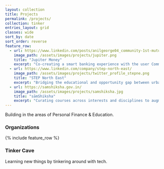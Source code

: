 ```yaml
---
layout: collection
title: Projects
permalink: /projects/
collection: tinker
entries_layout: grid
classes: wide
sort_by: date
sort_order: reverse
feature_row:
  - url: https://www.linkedin.com/posts/anilgeorge04_community-1st-mutualfunds-activity-6784107382541840384-Ypre
    image_path: /assets/images/projects/jupiter.png
    title: "Jupiter Money"
    excerpt: "Co-creating a smart banking experience with the user Community"
  - url: https://www.linkedin.com/company/step-north-east/
    image_path: /assets/images/projects/twitter_profile_stepne.png
    title: "STEP North East"
    excerpt: "Bridging the educational and opportunity gap between urban and rural areas in North East India"
  - url: https://samshiksha.gov.in/
    image_path: /assets/images/projects/samshiksha.jpg
    title: "sāmShiksha"
    excerpt: "Curating courses across interests and disciplines to augment college education in India"
---
```

Building in the areas of Personal Finance & Education.

### Organizations
{% include feature_row %}

### Tinker Cave
Learning new things by tinkering around with tech.